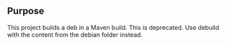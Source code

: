 ## Purpose
This project builds a deb in a Maven build.
This is deprecated.
Use debuild with the content from the debian folder instead.